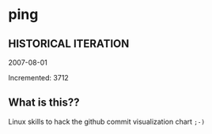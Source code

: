 # ping

## HISTORICAL ITERATION
2007-08-01

Incremented: 3712

## What is this?? 
Linux skills to hack the github commit visualization chart `;-)`
